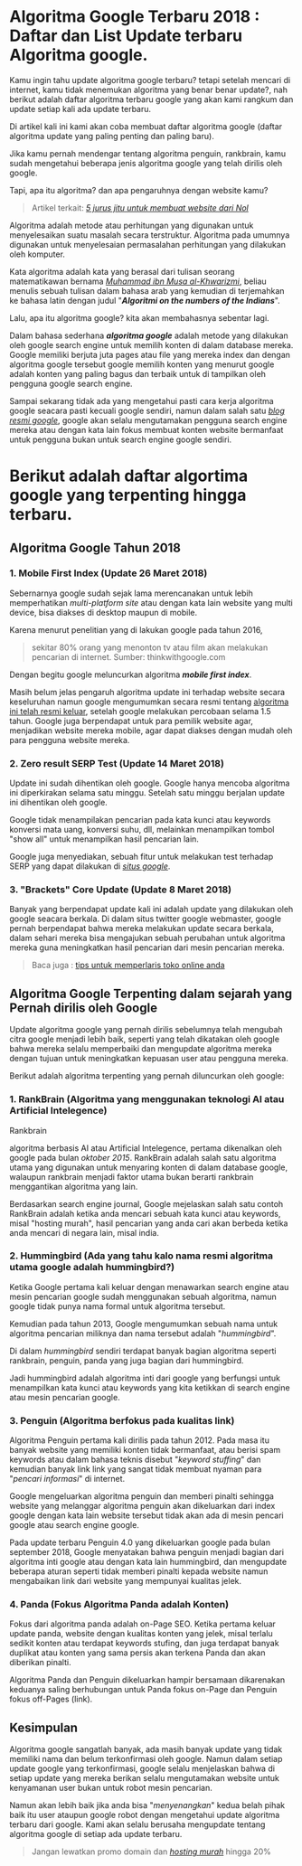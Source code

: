 
# Algoritma Google Terbaru 2018 : Daftar dan List Update terbaru Algoritma google.

Kamu ingin tahu update algoritma google terbaru? tetapi setelah mencari di internet, kamu tidak menemukan algoritma yang benar benar update?, nah berikut adalah daftar algoritma terbaru google yang akan kami rangkum dan update setiap kali ada update terbaru. 

Di artikel kali ini kami akan coba membuat daftar algoritma google (daftar algoritma update yang paling penting dan paling baru).

Jika kamu pernah mendengar tentang algoritma penguin, rankbrain, kamu sudah mengetahui beberapa jenis algoritma google yang telah dirilis oleh google.

Tapi, apa itu algoritma? dan apa pengaruhnya dengan website kamu? 

> Artikel terkait: [*5 jurus jitu untuk membuat website dari Nol*](https://www.domainesia.com/tips/cara-membuat-website-dari-nol/)

Algoritma adalah metode atau perhitungan yang digunakan untuk menyelesaikan suatu masalah secara terstruktur. Algoritma pada umumnya digunakan untuk menyelesaian permasalahan perhitungan yang dilakukan oleh komputer.

Kata algoritma adalah kata yang berasal dari tulisan seorang matematikawan bernama [*Muhammad ibn Musa al-Khwarizmi*](https://en.wikipedia.org/wiki/Muhammad_ibn_Musa_al-Khwarizmi), beliau menulis sebuah tulisan dalam bahasa arab yang kemudian di terjemahkan ke bahasa latin dengan judul "***Algoritmi on the numbers of the Indians***".

Lalu, apa itu algoritma google? kita akan membahasnya sebentar lagi. 

Dalam bahasa sederhana ***algoritma google*** adalah metode yang dilakukan oleh google search engine untuk memilih konten di dalam database mereka. Google memiliki berjuta juta pages atau file yang mereka index dan dengan algoritma google tersebut google memilih konten yang menurut google adalah konten yang paling bagus dan terbaik untuk di tampilkan oleh pengguna google search engine.

Sampai sekarang tidak ada yang mengetahui pasti cara kerja algoritma google seacara pasti kecuali google sendiri, namun dalam salah satu [*blog resmi google*](https://support.google.com/webmasters/answer/35769), google akan selalu mengutamakan pengguna search engine mereka atau dengan kata lain fokus membuat konten website bermanfaat untuk pengguna bukan untuk search engine google sendiri.

# Berikut adalah daftar algortima google yang terpenting hingga terbaru.

## Algoritma Google Tahun 2018 
### 1. Mobile First Index (Update 26 Maret 2018)

Sebernarnya google sudah sejak lama merencanakan untuk lebih memperhatikan *multi-platform site* atau dengan kata lain website yang multi device, bisa diakses di desktop maupun di mobile. 

Karena menurut penelitian yang di lakukan google pada tahun 2016, 

> sekitar 80% orang yang menonton tv atau film akan melakukan pencarian
> di internet.
> Sumber: thinkwithgoogle.com

Dengan begitu google meluncurkan algoritma ***mobile first index***.

Masih belum jelas pengaruh algoritma update ini terhadap website secara keseluruhan namun google mengumumkan secara resmi tentang [algoritma ini telah resmi keluar](https://webmasters.googleblog.com/2018/03/rolling-out-mobile-first-indexing.html), setelah google melakukan percobaan selama 1.5 tahun.
Google juga berpendapat untuk para pemilik website agar, menjadikan website mereka mobile, agar dapat diakses dengan mudah oleh para pengguna website mereka.

### 2. Zero result SERP Test (Update 14 Maret 2018)
Update ini sudah dihentikan oleh google. Google hanya mencoba algoritma ini diperkirakan selama satu minggu. Setelah satu minggu berjalan update ini dihentikan oleh google.

Google tidak menampilakan pencarian pada kata kunci atau keywords konversi mata uang, konversi suhu, dll, melainkan menampilkan tombol "show all" untuk menampilkan hasil pencarian lain. 

Google juga menyediakan, sebuah fitur untuk melakukan test terhadap SERP yang dapat dilakukan di [*situs google*](https://search.google.com/structured-data/testing-tool/u/0/).

### 3. "Brackets" Core Update (Update 8 Maret 2018)
Banyak yang berpendapat update kali ini adalah update yang dilakukan oleh google seacara berkala. Di dalam situs twitter google webmaster, google pernah berpendapat bahwa mereka melakukan update secara berkala, dalam sehari mereka bisa mengajukan sebuah perubahan untuk algoritma mereka guna meningkatkan hasil pencarian dari mesin pencarian mereka.

> Baca juga : [tips untuk memperlaris toko online anda](https://www.domainesia.com/tips/cara-agar-toko-online-laris/)

## Algoritma Google Terpenting dalam sejarah yang Pernah dirilis oleh Google 
Update algoritma google yang pernah dirilis sebelumnya telah mengubah citra google menjadi lebih baik, seperti yang telah dikatakan oleh google bahwa mereka selalu memperbaiki dan mengupdate algoritma mereka dengan tujuan untuk meningkatkan kepuasan user atau pengguna mereka. 

Berikut adalah algoritma terpenting yang pernah diluncurkan oleh google:

### 1. RankBrain (Algoritma yang menggunakan teknologi AI atau Artificial Intelegence)
Rankbrain 

algoritma berbasis AI atau Artificial Intelegence, pertama dikenalkan oleh google pada bulan *oktober 2015*. RankBrain  adalah salah satu algoritma utama yang digunakan untuk menyaring konten di dalam database google, walaupun rankbrain menjadi faktor utama bukan berarti rankbrain menggantikan algoritma yang lain.

Berdasarkan search engine journal, Google mejelaskan salah satu contoh RankBrain adalah ketika anda mencari sebuah kata kunci atau keywords, misal "hosting murah", hasil pencarian yang anda cari akan berbeda ketika anda mencari di negara lain, misal india.

### 2. Hummingbird (Ada yang tahu kalo nama resmi algoritma utama google adalah hummingbird?)
Ketika Google pertama kali keluar dengan menawarkan search engine atau mesin pencarian google sudah menggunakan sebuah algoritma, namun google tidak punya nama formal untuk algoritma tersebut.

Kemudian pada tahun 2013, Google mengumumkan sebuah nama untuk algoritma pencarian miliknya dan nama tersebut adalah "*hummingbird*".

Di dalam *hummingbird* sendiri terdapat banyak bagian algoritma seperti rankbrain, penguin, panda yang juga bagian dari hummingbird.

Jadi hummingbird adalah algoritma inti dari google yang berfungsi untuk menampilkan kata kunci atau keywords yang kita ketikkan di search engine atau mesin pencarian google.

### 3. Penguin (Algoritma berfokus pada kualitas link)
Algoritma Penguin pertama kali dirilis pada tahun 2012. Pada masa itu banyak website yang memiliki konten tidak bermanfaat, atau berisi spam keywords atau dalam bahasa teknis disebut "*keyword stuffing*" dan kemudian banyak link link yang sangat tidak membuat nyaman para "*pencari informasi*" di internet. 

Google mengeluarkan algoritma penguin dan memberi pinalti sehingga website yang melanggar algoritma penguin akan dikeluarkan dari index google dengan kata lain website tersebut tidak akan ada di mesin pencari google atau search engine google.

Pada update terbaru Penguin 4.0 yang dikeluarkan google pada bulan september 2018, Google menyatakan bahwa penguin menjadi bagian dari algoritma inti google atau dengan kata lain hummingbird, dan mengupdate beberapa aturan seperti tidak memberi pinalti kepada website namun mengabaikan link dari website yang mempunyai kualitas jelek.

### 4. Panda (Fokus Algoritma Panda adalah Konten)
Fokus dari algoritma panda adalah on-Page SEO. Ketika pertama keluar update panda, website dengan kualitas konten yang jelek, misal terlalu sedikit konten atau terdapat keywords stufing, dan juga terdapat banyak duplikat atau konten yang sama persis akan terkena Panda dan akan diberikan pinalti.

Algoritma Panda dan Penguin dikeluarkan hampir bersamaan dikarenakan keduanya saling berhubungan untuk Panda fokus on-Page dan Penguin fokus off-Pages (link).


## Kesimpulan 
Algoritma google sangatlah banyak, ada masih banyak update yang tidak memiliki nama dan belum terkonfirmasi oleh google. Namun dalam setiap update google yang terkonfirmasi, google selalu menjelaskan bahwa di setiap update yang mereka berikan selalu mengutamakan website untuk kenyamanan user bukan untuk robot mesin pencarian.

Namun akan lebih baik jika anda bisa "*menyenangkan*" kedua belah pihak baik itu user ataupun google robot dengan mengetahui update algoritma terbaru dari google. Kami akan selalu berusaha mengupdate tentang algoritma google di setiap ada update terbaru.

> Jangan lewatkan promo domain dan [*hosting murah*]() hingga 20%
